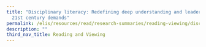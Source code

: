 ```yaml
---
title: "Disciplinary literacy: Redefining deep understanding and leadership for
  21st century demands"
permalink: /elis/resources/read/research-summaries/reading-viewing/disciplinary-literacy-21st-century-demands/
description: ""
third_nav_title: Reading and Viewing
---
```

